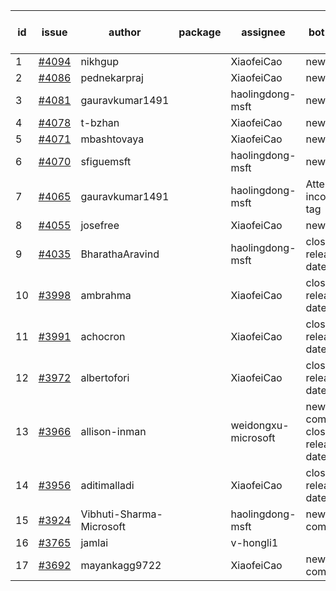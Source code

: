 | id | issue | author | package | assignee | bot advice | created date of issue | target release date | date from target |
| ------ | ------ | ------ | ------ | ------ | ------ | ------ | ------ | :-----: |
| 1 | [#4094](https://github.com/Azure/sdk-release-request/issues/4094) | nikhgup |  | XiaofeiCao | new issue. | 04-26 | 05-26 |  |
| 2 | [#4086](https://github.com/Azure/sdk-release-request/issues/4086) | pednekarpraj |  | XiaofeiCao | new issue. | 04-25 | 05-26 |  |
| 3 | [#4081](https://github.com/Azure/sdk-release-request/issues/4081) | gauravkumar1491 |  | haolingdong-msft | new issue. | 04-24 | 05-26 |  |
| 4 | [#4078](https://github.com/Azure/sdk-release-request/issues/4078) | t-bzhan |  | XiaofeiCao | new issue. | 04-23 | 05-26 |  |
| 5 | [#4071](https://github.com/Azure/sdk-release-request/issues/4071) | mbashtovaya |  | XiaofeiCao | new issue. | 04-21 | 05-26 |  |
| 6 | [#4070](https://github.com/Azure/sdk-release-request/issues/4070) | sfiguemsft |  | haolingdong-msft | new issue. | 04-20 | 05-26 |  |
| 7 | [#4065](https://github.com/Azure/sdk-release-request/issues/4065) | gauravkumar1491 |  | haolingdong-msft | Attention to inconsistent tag | 04-18 | 05-26 |  |
| 8 | [#4055](https://github.com/Azure/sdk-release-request/issues/4055) | josefree |  | XiaofeiCao | new issue. | 04-18 | 05-26 |  |
| 9 | [#4035](https://github.com/Azure/sdk-release-request/issues/4035) | BharathaAravind |  | haolingdong-msft | close to release date.  | 04-12 | 04-28 | 1 |
| 10 | [#3998](https://github.com/Azure/sdk-release-request/issues/3998) | ambrahma |  | XiaofeiCao | close to release date.  | 03-27 | 04-28 | 1 |
| 11 | [#3991](https://github.com/Azure/sdk-release-request/issues/3991) | achocron |  | XiaofeiCao | close to release date.  | 03-24 | 04-28 | 1 |
| 12 | [#3972](https://github.com/Azure/sdk-release-request/issues/3972) | albertofori |  | XiaofeiCao | close to release date.  | 03-22 | 04-28 | 1 |
| 13 | [#3966](https://github.com/Azure/sdk-release-request/issues/3966) | allison-inman |  | weidongxu-microsoft | new comment. close to release date.  | 03-22 | 04-28 | 1 |
| 14 | [#3956](https://github.com/Azure/sdk-release-request/issues/3956) | aditimalladi |  | XiaofeiCao | close to release date.  | 03-21 | 04-28 | 1 |
| 15 | [#3924](https://github.com/Azure/sdk-release-request/issues/3924) | Vibhuti-Sharma-Microsoft |  | haolingdong-msft | new comment. | 03-10 | 05-04 |  |
| 16 | [#3765](https://github.com/Azure/sdk-release-request/issues/3765) | jamlai |  | v-hongli1 |  | 02-10 |  | 0 |
| 17 | [#3692](https://github.com/Azure/sdk-release-request/issues/3692) | mayankagg9722 |  | XiaofeiCao | new comment. | 01-24 | 02-24 |  |
